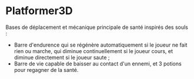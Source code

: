# Platformer3D
 
Bases de déplacement et mécanique principale de santé inspirés des souls :
- Barre d'endurence qui se régénère automatiquement si le joueur ne fait rien ou marche, qui diminue continuellement si le joueur cours, et diminue directement si le joueur saute ;
- Barre de vie capable de baisser au contact d'un ennemi, et 3 potions pour regagner de la santé.
